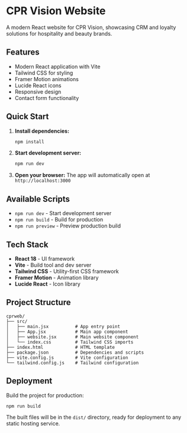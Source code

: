 # CPR Vision Website

A modern React website for CPR Vision, showcasing CRM and loyalty solutions for hospitality and beauty brands.

## Features

- Modern React application with Vite
- Tailwind CSS for styling
- Framer Motion animations
- Lucide React icons
- Responsive design
- Contact form functionality

## Quick Start

1. **Install dependencies:**
   ```bash
   npm install
   ```

2. **Start development server:**
   ```bash
   npm run dev
   ```

3. **Open your browser:**
   The app will automatically open at `http://localhost:3000`

## Available Scripts

- `npm run dev` - Start development server
- `npm run build` - Build for production
- `npm run preview` - Preview production build

## Tech Stack

- **React 18** - UI framework
- **Vite** - Build tool and dev server
- **Tailwind CSS** - Utility-first CSS framework
- **Framer Motion** - Animation library
- **Lucide React** - Icon library

## Project Structure

```
cprweb/
├── src/
│   ├── main.jsx          # App entry point
│   ├── App.jsx           # Main app component
│   ├── website.jsx       # Main website component
│   └── index.css         # Tailwind CSS imports
├── index.html            # HTML template
├── package.json          # Dependencies and scripts
├── vite.config.js        # Vite configuration
└── tailwind.config.js    # Tailwind configuration
```

## Deployment

Build the project for production:

```bash
npm run build
```

The built files will be in the `dist/` directory, ready for deployment to any static hosting service.